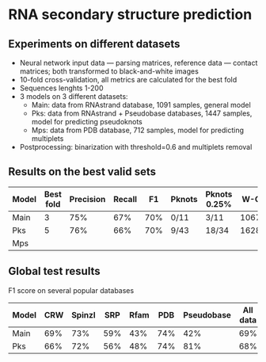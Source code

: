 # RNA secondary structure prediction

## Experiments on different datasets 

  * Neural network input data — parsing matrices, reference data — contact matrices; both transformed to black-and-white images
  * 10-fold cross-validation, all metrics are calculated for the best fold
  * Sequences lenghts 1-200
  * 3 models on 3 different datasets:
    * Main: data from RNAstrand database, 1091 samples, general model 
    * Pks: data from RNAstrand + Pseudobase databases, 1447 samples, model for predicting pseudoknots
    * Mps: data from PDB database, 712 samples, model for predicting multiplets
  * Postprocessing: binarization with threshold=0.6 and multiplets removal

## Results on the best valid sets

| Model | Best fold | Precision | Recall | F1  | Pknots | Pknots 0.25% | W-C pairs | G-U pairs | Wobble pairs |
|-------|-----------|-----------|--------|-----|--------|--------------|-----------|-----------|--------------|
| Main  | 3         | 75%       | 67%    | 70% | 0/11   | 3/11         | 1067/1650 | 68/185    | 53/135       |
| Pks   | 5         | 76%       | 66%    | 70% | 9/43   | 18/34        | 1628/2407 | 61/258    | 47/156       |
| Mps   |


## Global test results

F1 score on several popular databases

| Model | CRW | Spinzl | SRP | Rfam | PDB | Pseudobase | All data |
|-------|-----|--------|-----|------|-----|------------|----------|
| Main  | 69% | 73%    | 59% | 43%  | 74% | 42%        | 69%      |
| Pks   | 66% | 72%    | 56% | 48%  | 74% | 81%        | 68%      |
